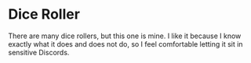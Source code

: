 # Dice Roller

There are many dice rollers, but this one is mine.  I like it because I know
exactly what it does and does not do, so I feel comfortable letting it sit
in sensitive Discords.
